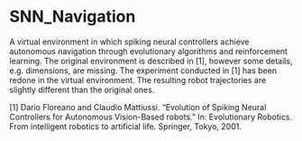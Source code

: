 # SNN_Navigation
A virtual environment in which spiking neural controllers achieve autonomous navigation through evolutionary algorithms and reinforcement learning. The original environment is described  in [1], however some details, e.g. dimensions, are missing.
The experiment conducted in [1] has been redone in the virtual environment. The resulting robot trajectories are slightly different than the original ones.


[1] Dario Floreano and Claudio Mattiussi. “Evolution of Spiking Neural Controllers
    for Autonomous Vision-Based robots.” In: Evolutionary Robotics. From intelligent
    robotics to artificial life. Springer, Tokyo, 2001.
